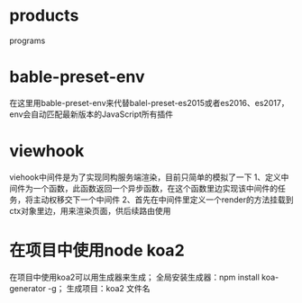 # products
programs
# bable-preset-env
在这里用bable-preset-env来代替balel-preset-es2015或者es2016、es2017，env会自动匹配最新版本的JavaScript所有插件
# viewhook
viehook中间件是为了实现同构服务端渲染，目前只简单的模拟了一下
1、定义中间件为一个函数，此函数返回一个异步函数，在这个函数里边实现该中间件的任务，将主动权移交下一个中间件
2、首先在中间件里定义一个render的方法挂载到ctx对象里边，用来渲染页面，供后续路由使用
# 在项目中使用node koa2
在项目中使用koa2可以用生成器来生成；
全局安装生成器：npm install koa-generator -g；
生成项目：koa2 文件名

